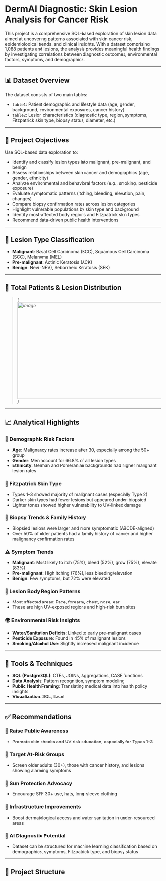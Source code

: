 # DermAI Diagnostic: Skin Lesion Analysis for Cancer Risk

This project is a comprehensive SQL-based exploration of skin lesion data aimed at uncovering patterns associated with skin cancer risk, epidemiological trends, and clinical insights. With a dataset comprising 1,088 patients and lesions, the analysis provides meaningful health findings by investigating correlations between diagnostic outcomes, environmental factors, symptoms, and demographics.

---

## 📊 Dataset Overview

The dataset consists of two main tables:
- `table1`: Patient demographic and lifestyle data (age, gender, background, environmental exposures, cancer history)
- `table2`: Lesion characteristics (diagnostic type, region, symptoms, Fitzpatrick skin type, biopsy status, diameter, etc.)

---

## 🎯 Project Objectives

Use SQL-based data exploration to:
- Identify and classify lesion types into malignant, pre-malignant, and benign
- Assess relationships between skin cancer and demographics (age, gender, ethnicity)
- Analyze environmental and behavioral factors (e.g., smoking, pesticide exposure)
- Evaluate symptomatic patterns (itching, bleeding, elevation, pain, changes)
- Compare biopsy confirmation rates across lesion categories
- Highlight vulnerable populations by skin type and background
- Identify most-affected body regions and Fitzpatrick skin types
- Recommend data-driven public health interventions

---

## 🧬 Lesion Type Classification

- **Malignant**: Basal Cell Carcinoma (BCC), Squamous Cell Carcinoma (SCC), Melanoma (MEL)
- **Pre-malignant**: Actinic Keratosis (ACK)
- **Benign**: Nevi (NEV), Seborrheic Keratosis (SEK)

---

## 👥 Total Patients & Lesion Distribution

> *(<img width="769" height="313" alt="image" src="https://github.com/user-attachments/assets/f2e6b42e-00a5-4f7a-b6f5-776c0f026274" />
)*

---

## 📈 Analytical Highlights

### 📌 Demographic Risk Factors
- **Age**: Malignancy rates increase after 30, especially among the 50+ group
- **Gender**: Men account for 66.8% of all lesion types
- **Ethnicity**: German and Pomeranian backgrounds had higher malignant lesion rates

### 🎨 Fitzpatrick Skin Type
- Types 1–3 showed majority of malignant cases (especially Type 2)
- Darker skin types had fewer lesions but appeared under-biopsied
- Lighter tones showed higher vulnerability to UV-linked damage

### 🧪 Biopsy Trends & Family History
- Biopsied lesions were larger and more symptomatic (ABCDE-aligned)
- Over 50% of older patients had a family history of cancer and higher malignancy confirmation rates

### ⚠️ Symptom Trends
- **Malignant**: Most likely to itch (75%), bleed (52%), grow (75%), elevate (83%)
- **Pre-malignant**: High itching (76%), less bleeding/elevation
- **Benign**: Few symptoms, but 72% were elevated

### 🧍 Lesion Body Region Patterns
- Most affected areas: Face, forearm, chest, nose, ear
- These are high UV-exposed regions and high-risk burn sites

### 🌍 Environmental Risk Insights
- **Water/Sanitation Deficits**: Linked to early pre-malignant cases
- **Pesticide Exposure**: Found in 45% of malignant lesions
- **Smoking/Alcohol Use**: Slightly increased malignant incidence

---

## 🧰 Tools & Techniques

- **SQL (PostgreSQL)**: CTEs, JOINs, Aggregations, CASE functions
- **Data Analysis**: Pattern recognition, symptom modeling
- **Public Health Framing**: Translating medical data into health policy insights
- **Visualization**: SQL, Excel

---

## ✅ Recommendations

### 🧠 Raise Public Awareness
- Promote skin checks and UV risk education, especially for Types 1–3

### 🧪 Target At-Risk Groups
- Screen older adults (30+), those with cancer history, and lesions showing alarming symptoms

### 🧴 Sun Protection Advocacy
- Encourage SPF 30+ use, hats, long-sleeve clothing

### 🏥 Infrastructure Improvements
- Boost dermatological access and water sanitation in under-resourced areas

### 🤖 AI Diagnostic Potential
- Dataset can be structured for machine learning classification based on demographics, symptoms, Fitzpatrick type, and biopsy status

---

## 📂 Project Structure

